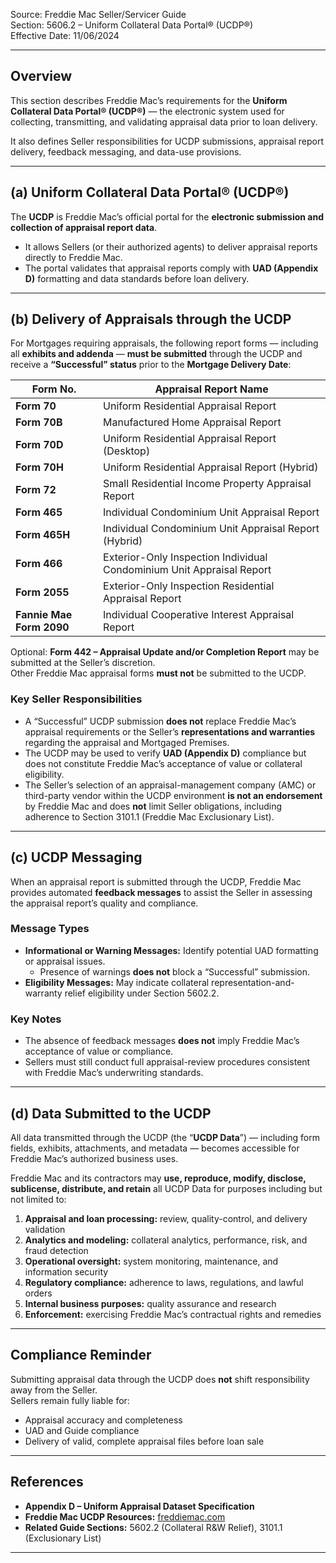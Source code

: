 Source: Freddie Mac Seller/Servicer Guide  
Section: 5606.2 – Uniform Collateral Data Portal® (UCDP®)  
Effective Date: 11/06/2024  

---

## Overview
This section describes Freddie Mac’s requirements for the **Uniform Collateral Data Portal® (UCDP®)** — the electronic system used for collecting, transmitting, and validating appraisal data prior to loan delivery.

It also defines Seller responsibilities for UCDP submissions, appraisal report delivery, feedback messaging, and data-use provisions.

---

## (a) Uniform Collateral Data Portal® (UCDP®)
The **UCDP** is Freddie Mac’s official portal for the **electronic submission and collection of appraisal report data**.

- It allows Sellers (or their authorized agents) to deliver appraisal reports directly to Freddie Mac.  
- The portal validates that appraisal reports comply with **UAD (Appendix D)** formatting and data standards before loan delivery.

---

## (b) Delivery of Appraisals through the UCDP
For Mortgages requiring appraisals, the following report forms — including all **exhibits and addenda** — **must be submitted** through the UCDP and receive a **“Successful” status** prior to the **Mortgage Delivery Date**:

| Form No. | Appraisal Report Name |
|-----------|-----------------------|
| **Form 70** | Uniform Residential Appraisal Report |
| **Form 70B** | Manufactured Home Appraisal Report |
| **Form 70D** | Uniform Residential Appraisal Report (Desktop) |
| **Form 70H** | Uniform Residential Appraisal Report (Hybrid) |
| **Form 72** | Small Residential Income Property Appraisal Report |
| **Form 465** | Individual Condominium Unit Appraisal Report |
| **Form 465H** | Individual Condominium Unit Appraisal Report (Hybrid) |
| **Form 466** | Exterior-Only Inspection Individual Condominium Unit Appraisal Report |
| **Form 2055** | Exterior-Only Inspection Residential Appraisal Report |
| **Fannie Mae Form 2090** | Individual Cooperative Interest Appraisal Report |

Optional: **Form 442 – Appraisal Update and/or Completion Report** may be submitted at the Seller’s discretion.  
Other Freddie Mac appraisal forms **must not** be submitted to the UCDP.

### Key Seller Responsibilities
- A “Successful” UCDP submission **does not** replace Freddie Mac’s appraisal requirements or the Seller’s **representations and warranties** regarding the appraisal and Mortgaged Premises.  
- The UCDP may be used to verify **UAD (Appendix D)** compliance but does not constitute Freddie Mac’s acceptance of value or collateral eligibility.  
- The Seller’s selection of an appraisal-management company (AMC) or third-party vendor within the UCDP environment **is not an endorsement** by Freddie Mac and does **not** limit Seller obligations, including adherence to Section 3101.1 (Freddie Mac Exclusionary List).

---

## (c) UCDP Messaging
When an appraisal report is submitted through the UCDP, Freddie Mac provides automated **feedback messages** to assist the Seller in assessing the appraisal report’s quality and compliance.

### Message Types
- **Informational or Warning Messages:** Identify potential UAD formatting or appraisal issues.  
  - Presence of warnings **does not** block a “Successful” submission.  
- **Eligibility Messages:** May indicate collateral representation-and-warranty relief eligibility under Section 5602.2.  

### Key Notes
- The absence of feedback messages **does not** imply Freddie Mac’s acceptance of value or compliance.  
- Sellers must still conduct full appraisal-review procedures consistent with Freddie Mac’s underwriting standards.

---

## (d) Data Submitted to the UCDP
All data transmitted through the UCDP (the “**UCDP Data**”) — including form fields, exhibits, attachments, and metadata — becomes accessible for Freddie Mac’s authorized business uses.

Freddie Mac and its contractors may **use, reproduce, modify, disclose, sublicense, distribute, and retain** all UCDP Data for purposes including but not limited to:

1. **Appraisal and loan processing:** review, quality-control, and delivery validation  
2. **Analytics and modeling:** collateral analytics, performance, risk, and fraud detection  
3. **Operational oversight:** system monitoring, maintenance, and information security  
4. **Regulatory compliance:** adherence to laws, regulations, and lawful orders  
5. **Internal business purposes:** quality assurance and research  
6. **Enforcement:** exercising Freddie Mac’s contractual rights and remedies  

---

## Compliance Reminder
Submitting appraisal data through the UCDP does **not** shift responsibility away from the Seller.  
Sellers remain fully liable for:
- Appraisal accuracy and completeness  
- UAD and Guide compliance  
- Delivery of valid, complete appraisal files before loan sale  

---

## References
- **Appendix D – Uniform Appraisal Dataset Specification**  
- **Freddie Mac UCDP Resources:** [freddiemac.com](https://www.freddiemac.com)  
- **Related Guide Sections:** 5602.2 (Collateral R&W Relief), 3101.1 (Exclusionary List)  

---
